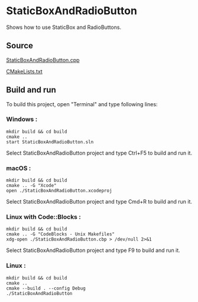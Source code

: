 # StaticBoxAndRadioButton

Shows how to use StaticBox and RadioButtons.

## Source

[StaticBoxAndRadioButton.cpp](StaticBoxAndRadioButton.cpp)

[CMakeLists.txt](CMakeLists.txt)

## Build and run

To build this project, open "Terminal" and type following lines:

### Windows :

``` shell
mkdir build && cd build
cmake .. 
start StaticBoxAndRadioButton.sln
```

Select StaticBoxAndRadioButton project and type Ctrl+F5 to build and run it.

### macOS :

``` shell
mkdir build && cd build
cmake .. -G "Xcode"
open ./StaticBoxAndRadioButton.xcodeproj
```

Select StaticBoxAndRadioButton project and type Cmd+R to build and run it.

### Linux with Code::Blocks :

``` shell
mkdir build && cd build
cmake .. -G "CodeBlocks - Unix Makefiles"
xdg-open ./StaticBoxAndRadioButton.cbp > /dev/null 2>&1
```

Select StaticBoxAndRadioButton project and type F9 to build and run it.

### Linux :

``` shell
mkdir build && cd build
cmake .. 
cmake --build . --config Debug
./StaticBoxAndRadioButton
```
